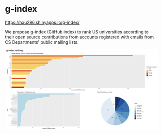 # g-index
https://hxu296.shinyapps.io/g-index/

We propose g-index (GitHub index) to rank US universities according to their open source contributions from accounts registered with emails from CS Departments' public mailing lists.

![image webpage](./asset/webpage.png)
